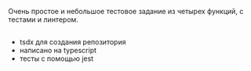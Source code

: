 
Очень простое и небольшое тестовое задание из четырех функций, с тестами и линтером.
##
 - tsdx для создания репозитория
 - написано на typescript 
 - тесты с помощью jest
